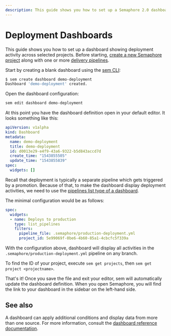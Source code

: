 ```yaml
---
description: This guide shows you how to set up a Semaphore 2.0 dashboard showing deployment activity across selected projects.
---
```


# Deployment Dashboards

This guide shows you how to set up a dashboard showing deployment activity
across selected projects.
Before starting, [create a new Semaphore project][create-project]
along with one or more [delivery pipelines][promotions-guide].

Start by creating a blank dashboard using the [sem CLI][sem-ref]:

``` bash
$ sem create dashboard demo-deployment
Dashboard 'demo-deployment' created.
```

Open the dashboard configuration:

``` bash
sem edit dashboard demo-deployment
```

At this point you have the dashboard definition open in your default editor.
It looks something like this:

``` yaml
apiVersion: v1alpha
kind: Dashboard
metadata:
  name: demo-deployment
  title: demo-deployment
  id: d0013e29-e4f9-43a6-9322-b5d843accd7d
  create_time: "1543855505"
  update_time: "1543855839"
spec:
  widgets: []
```

Recall that deployment is typically a separate pipeline which gets triggered
by a promotion. Because of that, to make the dashboard display deployment
activities, we need to use the
[pipelines list type of a dashboard][pipelines-dashboard].

The minimal configuration would be as follows:

``` yaml
spec:
  widgets:
  - name: Deploys to production
    type: list_pipelines
    filters:
      pipeline_file: .semaphore/production-deployment.yml
      project_id: 5e99069f-0be6-4b60-85a1-4cbcfc5f339a
```

With the configuration above, dashboard will display all activities in the
`.semaphore/production-deployment.yml` pipeline on any branch.

To find the ID of your project, execute `sem get projects`, then
`sem get project <projectname>`.

That's it! Once you save the file and exit your editor, sem will automatically
update the dashboard definition. When you open Semaphore, you will find
the link to your dashboard in the sidebar on the left-hand side.

## See also

A dashboard can apply additional conditions and display data from more than one
source. For more information, consult the
[dashboard reference documentation][dashboard-ref].

[create-project]: https://docs.semaphoreci.com/guided-tour/creating-your-first-project/
[promotions-guide]: https://docs.semaphoreci.com/guided-tour/deploying-with-promotions/
[sem-ref]: https://docs.semaphoreci.com/reference/sem-command-line-tool/
[pipelines-dashboard]: https://docs.semaphoreci.com/reference/dashboards-yaml-reference/#pipelines-list
[dashboard-ref]: https://docs.semaphoreci.com/reference/dashboards-yaml-reference/
